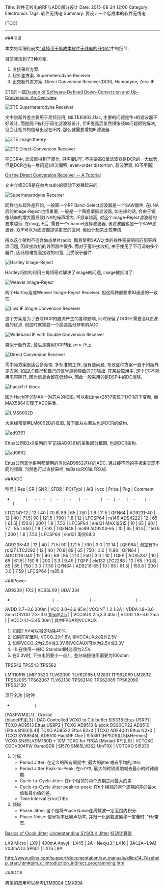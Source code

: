 Title: 软件无线电的RF与ADC部分设计
Date: 2015-08-24 12:00
Category: Electronics
Tags: 软件无线电
Summary: 要设计一个低成本的软件无线电

[TOC]

---

###引言

本文继续细化前文["选择用于低成本软件无线电的FPGA"]({filename}选择用于低成本软件无线电的FPGA.md)中的细节.

目前我找到了3种方案.

1. 直接采样方案.
2. 超外差方案. Superheterodyne Receiver
3. 正交超外差方案. Direct Conversion Receiver(DCR), Homodyne, Zero-IF

ZTE的一篇[Design of Software-Defined Down-Conversion and Up-Conversion: An Overview](http://wwwen.zte.com.cn/endata/magazine/ztecommunications/2011Year/no4/articles/201202/t20120202_283025.html)

![ZTE Superheterodyne Receiver][2]

文中说超外差主要用于高频应用, 如LTE和802.11ac, 主要的问题是牛x的滤波器不好设计, 而提高IF有利于简化滤波器设计, 但IF提高后虽然镜像频率问题得到解决, 但会让相邻的信号出现在IF内, 那么就需要增加IF滤波器.

![ZTE image theory][4]

![ZTE Direct-Conversion Receiver][3]

在DCR中, 滤波器得到了简化, 只需要LPF, 不需要高Q值滤波器是DCR的一大优势, 但是DCR也有一堆问题(直流偏移, even-order distortion, 载波泄漏, IQ不平衡)

[On the Direct Conversion Receiver -- A Tutorial](http://www.microwavejournal.com/articles/3226-on-the-direct-conversion-receiver-a-tutorial)

文中介绍DCR是在单片radio的驱动下发展起来的.

![Superheterodyne Receiver][5]

同样也从超外差开始, 一般第一个RF Band-Select滤波器是一个SAW器件, 在LNA后的Image-Reject也很重要, 一般是一个陶瓷谐振滤波器, 如去掉的话, 会由于镜像频率的增大而导致LNA的噪声增大. IF频率越高, 对这个image-Reject滤波器的要求越低. 在mix到IF后, 需要一个channel选择滤波器, 该滤波器也是一个SAW滤波器. 双IF可以为滤波器提供更宽的区间. 但设计起来比较麻烦.

所以这个架构不适合做成单片radio, 而且使用SAW之类的器件需要阻抗匹配等麻烦问题, 因此接收机的外围器件很多. 而对于宽带接收机, 由于使用了不可调的多个器件, 因此很难提高接收的带宽, 且受限于器件.

![Hartley Image-Reject][6]

Hartley巧妙的利用三角恒等式解决了image的问题, image被抵消了.

![Weaver Image-Reject][7]

两个Hartley组成Weaver Image-Reject Receiver. 但这两种都要求IQ通道的一致性.

![Low IF Single Conversion Receiver][8]

这个方案是为了去除DCR的直流产生的各种影响, 同时保留了DCR不需要高Q滤波器的优点, 但这时就需要一个高速高分辨率的ADC.

![Wideband IF with Double Conversion Receiver][9]

类似于超外差, 最后是类似DCR转到zero-IF上.

![Direct Conversion Receiver][10]

零中频方案很适合多频带, 多标准的工作, 但有些问题, 导致这种方案一直不如超外差方案. 如由LO自己和自己的信号混频导致的DC输出. 在某些应用中, 这个DC不能用电容隔开, 因为信息会留在低频中, 因此一般采用的是DSP中的DC消除.


![hackrf rf block][11]

图为HackRF的MAX一对芯片的框图, 可以看出max2837实现了DCR的下变频, 而MAX5864实现了ADC采集.

![LMS6002D][12]

大家经常使用LM6002D的框图, 最下面从右至左也是DCR的结构.

![ad9361][13]

Ettus公司B2x0系列的RF前端AD9361的采集部分框图, 也是DCR架构.

![ad9862][14]

Ettus公司其他系列都使用的类似AD9862这样的ADC, 通过接不同的子板来实现不同的频段, 当然也可以直接采样, 如BasicRX和LFRX板.

###ADC

型号        | Res | SR | SNR | SFDR | PC(Typ) | AIB | vcc | Price | Pkg     | Comment 
-           |   - | -  |  -  |  -   |  -      |  -  | -   |  -    | -       |
LTC2141-12  | 12  | 40 | 70.8| 89   | 65      | 750 | 1.8 | 11.5  | QFN64   |
AD9231-40   | 12  | 40 | 71.5| 90   | 121.5   | 700 | 1.8 | 12    | LFCSP64 | rs146
ADS4222     | 12  | 65 | 61.5|      | 150.8   | 200 | 1.8 | 7.50  | LFCSP64 | ele131
MAX19515    | 10  | 65 | 60.1| 77   | 85      | 850 | 1.8 | 7.92  | TQFN48  | mo99
AD9204-65   | 10  | 65 | 61.5|      | 150.8   | 200 | 1.8 | 7.50  | LFCSP64 | ele131 淘宝68.3

AD9238-40   | 12  | 40 | 71.5| 90   | 121.5   | 700 | 3.0 | 12.14 | LQFP64  | 淘宝有35 rs127
LTC2292     | 12  | 40 | 70.8| 89   | 65      | 750 | 3.0 | 11.88 | QFN64   |
ADC12DL040  | 12  | 40 | 69  | 85   | 210     | 250 | 3.0 | 10    | TQFP    |
ADS5237     | 10  | 65 | 61.5|      | 150.8   | 200 | 3.3 | 9.49  | TQFP    | ele132
LTC2288     | 10  | 65 | 70.8| 89   | 65      | 750 | 3.0 | 7.50  | QFN64   |
AD9216-65   | 10  | 65 | 61.5|      | 150.8   | 200 | 3.0 | 7.59  | LFCSP64 | rs85.9

###Power

AD9238                  |  FX2           | XC6SLX9            | UDA1334
-                       | -              | -                  | -
AVDD 2.7~3.6 200m       | VCC 3.0~3.6 85m| VCCINT 1.2 1.2A    | VDDA 1.8~3.6 3ma
DRVDD 2.3~3.6 10m@2.5   |                | VCCAUX 2.5,3.3 40m | VDDD 1.8~3.6 2ma
                        |                | VCCO 1.1~3.45 30m  |
其中FPGA的VCCAUX
    
1. 如接2.5V可以减少功耗40%.
2. 如果在配置时, VCCO_2为1.8V, 则VCCAUX必须为2.5V
3. 如果VCCO_2为2.5V或3.3V,则VCCAUX可以为2.5V或3.3V
4. -1L在使用一些IO Standard时必须为2.5V.
5. 在3.3V时, 下拉电阻要小一点儿, 差分端接电阻需要为100ohm

TPS542
TPS543
TPS562

LMR10515
LMR10520
TLV62090 
TLV62065
LM2831
TPS62060
LM2832
TPS62065
TPS62067
TLV62130
TPS62140
TPS62085 
TPS62090 
TPS62130 

项目名称        | 时钟          
-               | -             
[PA3FWM][L1]    | Crystal       
[bladeRF][L3]   | DAC Controlled VCXO to Clk buffer SI5338 
Ettus USRP1     | TCXO AD9513
Ettus USRP2     | TCXO AD9510 & exclk DS90CP22 AD9510
[Ettus B100][L4]| TCXO AD9522 
Ettus B2x0      | TCXO ADF4001
Ettus N2x0      | TCXO SY89545L AD9510
HackRF One      | SI5351
[HPSDR][L5]&Hermes| VCXO SN65LVDM180D + 10M TCXO for FPGA
[Myriad-RF][L6] | VCTCXO CDCV304PW
OsmoSDR         | SI570 SN65LVDS2 
UmTRX           | VCTCXO SI5330

1. 时域
    * Period Jitter: 在定义的所有周期中, 最大的jitter减去平均的jitter.
    * Period Jitter Peak-to-Peak: 在n个中, 最大的时钟周期减去最小的时钟周期.
    * Cycle-to-Cycle Jitter: 在n个相邻的两个周期之间最大的差.
    * Cycle-to-Cycle Jitter peak-to-peak: 在n个相邻的两个周期的差的最大值和最小值的差.
    * Time Interval Error(TIE):
2. 频域
    * Phase Jitter: 这个是将Phase Noise在离载波一定范围内积分.
    * Phase Noise: 信号功率比噪声功率, 并归一化到载波偏移一定量时, 1Hz带宽.

[Basics of Clock Jitter](http://www.onsemi.cn/pub_link/Collateral/AND8459-D.PDF)
[Understanding SYSCLK Jitter](http://cache.freescale.com/files/32bit/doc/app_note/AN4056.pdf)
[抖动计算器](http://www.maximintegrated.com/cn/design/tools/calculators/general-engineering/jitter.cfm)

LX9 Micro | LX9  | 400mA
Anvyl     | LX45 | 2A+
Nexys3    | LX16 | 3A(.2A~1.9A) 200mA IO
SP601     | LX16 | 8A

http://www.xilinx.com/support/documentation/sw_manuals/xilinx14_7/isehelp_start.htm#pim_c_introduction_indirect_programming.htm

###DCR

典型的应用可以参考[LTM9004](http://www.linear.com/product/LTM9004)
[CMX994](http://www.radiolocman.com/news/new.html?di=63542)


[1]: {filename}../images/软件无线电架构选择/1.jpg
[2]: {filename}../images/软件无线电架构选择/2.gif
[3]: {filename}../images/软件无线电架构选择/3.gif
[4]: {filename}../images/软件无线电架构选择/4.gif
[5]: {filename}../images/软件无线电架构选择/5.jpg
[6]: {filename}../images/软件无线电架构选择/6.jpg
[7]: {filename}../images/软件无线电架构选择/7.jpg
[8]: {filename}../images/软件无线电架构选择/8.jpg
[9]: {filename}../images/软件无线电架构选择/9.jpg
[10]: {filename}../images/软件无线电架构选择/10.jpg
[11]: {filename}../images/软件无线电架构选择/11.png
[12]: {filename}../images/软件无线电架构选择/12.png
[13]: {filename}../images/软件无线电架构选择/13.png
[14]: {filename}../images/软件无线电架构选择/14.png

[^1]: 这一行数据主要来自各自器件的DC and AC switching characteristic中的Recommended Operating Conditions.
